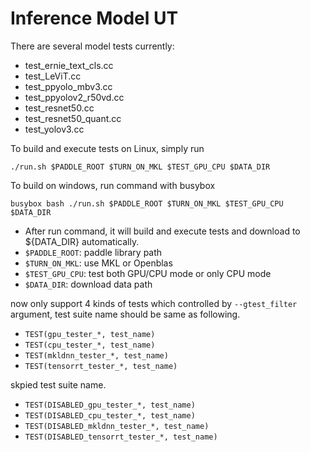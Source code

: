 # Inference Model UT

There are several model tests currently:
- test_ernie_text_cls.cc
- test_LeViT.cc
- test_ppyolo_mbv3.cc
- test_ppyolov2_r50vd.cc
- test_resnet50.cc
- test_resnet50_quant.cc
- test_yolov3.cc

To build and execute tests on Linux, simply run
```
./run.sh $PADDLE_ROOT $TURN_ON_MKL $TEST_GPU_CPU $DATA_DIR
```
To build on windows, run command with busybox
```
busybox bash ./run.sh $PADDLE_ROOT $TURN_ON_MKL $TEST_GPU_CPU $DATA_DIR
```

- After run command, it will build and execute tests and download to ${DATA_DIR} automatically.
- `$PADDLE_ROOT`: paddle library path
- `$TURN_ON_MKL`: use MKL or Openblas
- `$TEST_GPU_CPU`: test both GPU/CPU mode or only CPU mode
- `$DATA_DIR`: download data path

now only support 4 kinds of tests which controlled by `--gtest_filter` argument, test suite name should be same as following.
- `TEST(gpu_tester_*, test_name)`
- `TEST(cpu_tester_*, test_name)`
- `TEST(mkldnn_tester_*, test_name)`
- `TEST(tensorrt_tester_*, test_name)`

skpied test suite name.
- `TEST(DISABLED_gpu_tester_*, test_name)`
- `TEST(DISABLED_cpu_tester_*, test_name)`
- `TEST(DISABLED_mkldnn_tester_*, test_name)`
- `TEST(DISABLED_tensorrt_tester_*, test_name)`
